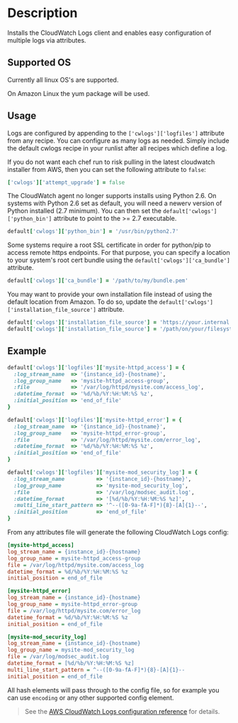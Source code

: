 # Description

Installs the CloudWatch Logs client and enables easy configuration of multiple
logs via attributes.

## Supported OS

Currently all linux OS's are supported.

On Amazon Linux the yum package will be used.

## Usage

Logs are configured by appending to the `['cwlogs']['logfiles']` attribute from
any recipe.  You can configure as many logs as needed.  Simply include the
default cwlogs recipe in your runlist after all recipes which define a log.

If you do not want each chef run to risk pulling in the latest cloudwatch
installer from AWS, then you can set the following attribute to `false`:

```ruby
['cwlogs']['attempt_upgrade'] = false
```

The CloudWatch agent no longer supports installs using Python 2.6. On systems with Python 2.6 set as default, you will need a newerv version of Python installed (2.7 minimum). You can then set the `default['cwlogs']['python_bin']` attribute to point to the >= 2.7 executable. 

```ruby
default['cwlogs']['python_bin'] = '/usr/bin/python2.7'
```

Some systems require a root SSL certificate in order for python/pip to access remote https endpoints. For that purpose, you can specify a location to your system's root cert bundle using the `default['cwlogs']['ca_bundle']` attribute.

```ruby
default['cwlogs']['ca_bundle'] = '/path/to/my/bundle.pem'
```

You may want to provide your own installation file instead of using the default location from Amazon. To do so, update the `default['cwlogs']['installation_file_source']` attribute.

```ruby
default['cwlogs']['installation_file_source'] = 'https://your.internal.domain.org/path/to/installer.py'
default['cwlogs']['installation_file_source'] = '/path/on/your/filesystem'
```

## Example

```ruby
default['cwlogs']['logfiles']['mysite-httpd_access'] = {
  :log_stream_name  => '{instance_id}-{hostname}',
  :log_group_name   => 'mysite-httpd_access-group',
  :file             => '/var/log/httpd/mysite.com/access_log',
  :datetime_format  => '%d/%b/%Y:%H:%M:%S %z',
  :initial_position => 'end_of_file'
}

default['cwlogs']['logfiles']['mysite-httpd_error'] = {
  :log_stream_name  => '{instance_id}-{hostname}',
  :log_group_name   => 'mysite-httpd_error-group',
  :file             => '/var/log/httpd/mysite.com/error_log',
  :datetime_format  => '%d/%b/%Y:%H:%M:%S %z',
  :initial_position => 'end_of_file'
}

default['cwlogs']['logfiles']['mysite-mod_security_log'] = {
  :log_stream_name          => '{instance_id}-{hostname}',
  :log_group_name           => 'mysite-mod_security_log',
  :file                     => '/var/log/modsec_audit.log',
  :datetime_format          => '[%d/%b/%Y:%H:%M:%S %z]',
  :multi_line_start_pattern => '^--([0-9a-fA-F]*){8}-[A]{1}--',
  :initial_position         => 'end_of_file'
}
```

From any attributes file will generate the following CloudWatch Logs config:

```ini
[mysite-httpd_access]
log_stream_name = {instance_id}-{hostname}
log_group_name = mysite-httpd_access-group
file = /var/log/httpd/mysite.com/access_log
datetime_format = %d/%b/%Y:%H:%M:%S %z
initial_position = end_of_file

[mysite-httpd_error]
log_stream_name = {instance_id}-{hostname}
log_group_name = mysite-httpd_error-group
file = /var/log/httpd/mysite.com/error_log
datetime_format = %d/%b/%Y:%H:%M:%S %z
initial_position = end_of_file

[mysite-mod_security_log]
log_stream_name = {instance_id}-{hostname}
log_group_name = mysite-mod_security_log
file = /var/log/modsec_audit.log
datetime_format = [%d/%b/%Y:%H:%M:%S %z]
multi_line_start_pattern = ^--([0-9a-fA-F]*){8}-[A]{1}--
initial_position = end_of_file
```

All hash elements will pass through to the config file, so for example you can
use `encoding` or any other supported config element.

> See the [AWS CloudWatch Logs configuration reference][1] for details.

[1]: http://docs.aws.amazon.com/AmazonCloudWatch/latest/DeveloperGuide/AgentReference.html
